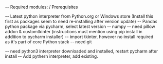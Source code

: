 -- Required modules: / Prerequisites

-- Latest python interpreter from Python.org or Windows store (Install this first as packages seem to need re-installing after version update)
-- Pandas python package via pycharm, select latest version
-- numpy
-- need pillow addon & customtkinter     (instructions must mention using pip install in addition to pycharm installer)
-- import tkinter, however no install required as it's part of core Python stack
-- need git

-- need python3 interpreter downloaded and installed, restart pycharm after install
-- Add pythern interpreter, add existing.
